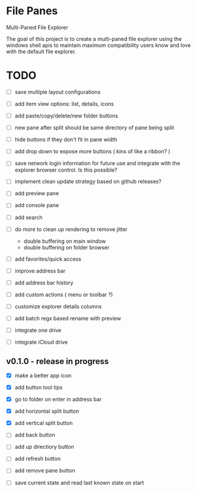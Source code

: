 # File Panes
Multi-Paned File Explorer

The goal of this project is to create a multi-paned file explorer using the windows shell apis to maintain maximum compatibility users know and love with the default file explorer.

# TODO
- [ ] save multiple layout configurations
- [ ] add item view options: list, details, icons 
- [ ] add paste/copy/delete/new folder buttons
- [ ] new pane after split should be same directory of pane being split
- [ ] hide buttons if they don't fit in pane width
- [ ] add drop down to expose more buttons ( kins of like a ribbon? )
- [ ] save network login information for future use and integrate with the explorer browser control. Is this possible?
- [ ] implement clean update strategy based on github releases?
- [ ] add preview pane
- [ ] add console pane
- [ ] add search
- [ ] do more to clean up rendering to remove jitter
   - double buffering on main window
   - double buffering on folder browser
- [ ] add favorites/quick access
- [ ] improve address bar
- [ ] add address bar history
- [ ] add custom actions ( menu or toolbar ?)
- [ ] customize explorer details columns
- [ ] add batch regx based rename with preview
- [ ] integrate one drive
- [ ] integrate iCloud drive


## v0.1.0 - release in progress
- [x] make a better app icon
- [x] add button tool tips
- [x] go to folder on enter in address bar
- [x] add horizontal split button
- [x] add vertical split button
- [ ] add back button
- [ ] add up directiory button
- [ ] add refresh button
- [ ] add remove pane button
- [ ] save current state and read last known state on start


